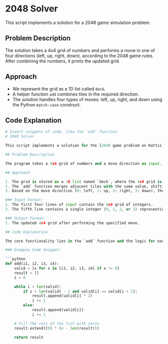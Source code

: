 # 2048 Solver

This script implements a solution for a 2048 game simulation problem.

## Problem Description

The solution takes a 4x4 grid of numbers and performs a move in one of four directions (left, up, right, down), according to the 2048 game rules. After combining the numbers, it prints the updated grid.

## Approach

- We represent the grid as a 1D list called `deck`.
- A helper function `add` combines tiles in the required direction.
- The solution handles four types of moves: left, up, right, and down using the Python `match-case` construct.

## Code Explanation

```python
# Insert snippets of code, like the `add` function
# 2048 Solver

This script implements a solution for the [2048 game problem on Kattis](https://open.kattis.com/problems/2048). The solution handles the movement and merging of tiles in the classic 2048 game based on the given move direction (left, up, right, or down).

## Problem Description

The program takes a 4x4 grid of numbers and a move direction as input. The grid simulates the state of a 2048 game, and the move direction specifies how the tiles should shift. The program outputs the updated grid after the move and combines the tiles according to the rules of 2048.

## Approach

1. The grid is stored as a 1D list named `deck`, where the 4x4 grid is flattened.
2. The `add` function merges adjacent tiles with the same value, shifting tiles to fill any empty spaces.
3. Based on the move direction (0: left, 1: up, 2: right, 3: down), the grid is processed, and the result is printed.

### Input Format:
1. The first four lines of input contain the 4x4 grid of integers.
2. The fifth line contains a single integer (0, 1, 2, or 3) representing the direction of the move.

### Output Format:
1. The updated 4x4 grid after performing the specified move.

## Code Explanation

The core functionality lies in the `add` function and the logic for each move direction.

### Example Code Snippet:

```python
def add(i1, i2, i3, i4):
    valid = [x for x in [i1, i2, i3, i4] if x != 0]
    result = []
    i = 0

    while i < len(valid):
        if i < len(valid) - 1 and valid[i] == valid[i + 1]:
            result.append(valid[i] * 2)
            i += 2
        else:
            result.append(valid[i])
            i += 1

    # Fill the rest of the list with zeros
    result.extend([0] * (4 - len(result)))

    return result

